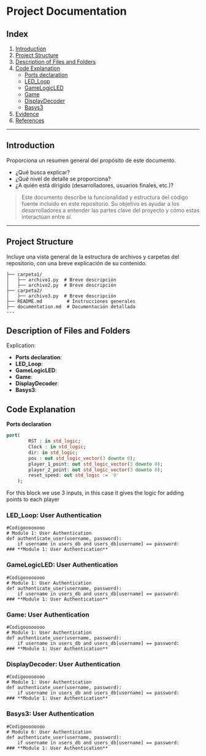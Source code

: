 # **Project Documentation**  

## **Index**  
1. [Introduction](#introduction)  
2. [Project Structure](#project-structure)  
3. [Description of Files and Folders](#description-of-files-and-folders)  
4. [Code Explanation](#code-explanation)  
   - [Ports declaration](#Ports-declaration)  
   - [LED_Loop](#LED_Loop)
   - [GameLogicLED](#GameLogicLED)
   - [Game](#Game)
   - [DisplayDecoder](#DisplayDecoder)
   - [Basys3](#Basys3)
5. [Evidence](#evidence)  
6. [References](#references)
---

## **Introduction**  
Proporciona un resumen general del propósito de este documento.  
- ¿Qué busca explicar?  
- ¿Qué nivel de detalle se proporciona?  
- ¿A quién está dirigido (desarrolladores, usuarios finales, etc.)?  

> Este documento describe la funcionalidad y estructura del código fuente incluido en este repositorio. Su objetivo es ayudar a los desarrolladores a entender las partes clave del proyecto y cómo estas interactúan entre sí.  

---

## **Project Structure**  
Incluye una vista general de la estructura de archivos y carpetas del repositorio, con una breve explicación de su contenido.  

```plaintext
├── carpeta1/  
│   ├── archivo1.py  # Breve descripción  
│   ├── archivo2.py  # Breve descripción  
├── carpeta2/  
│   ├── archivo3.py  # Breve descripción  
├── README.md         # Instrucciones generales  
├── documentation.md  # Documentación detallada  
---
```
## **Description of Files and Folders**  
Explication:
- **Ports declaration**:
- **LED_Loop**:
- **GameLogicLED**:
- **Game**:
- **DisplayDecoder**:
- **Basys3**:

## **Code Explanation**  
**Ports declaration**
```vhdl
port(
        RST : in std_logic;
        Clock : in std_logic;
        dir: in std_logic;
        pos : out std_logic_vector(3 downto 0);
        player_1_point: out std_logic_vector(3 downto 0);
        player_2_point: out std_logic_vector(3 downto 0);
        reset_speed: out std_logic := '0'
    );
```
For this block we use 3 inputs, in this case it gives the logic for adding points to each player
### **LED_Loop: User Authentication**  
```plaintext
#Codigoooooooo 
# Module 1: User Authentication
def authenticate_user(username, password):
    if username in users_db and users_db[username] == password:
### **Module 1: User Authentication**  
```
### **GameLogicLED: User Authentication**  
```plaintext
#Codigoooooooo 
# Module 1: User Authentication
def authenticate_user(username, password):
    if username in users_db and users_db[username] == password:
### **Module 1: User Authentication**  
```
### **Game: User Authentication**  
```plaintext
#Codigoooooooo 
# Module 1: User Authentication
def authenticate_user(username, password):
    if username in users_db and users_db[username] == password:
### **Module 1: User Authentication**  
```
### **DisplayDecoder: User Authentication**  
```plaintext
#Codigoooooooo 
# Module 1: User Authentication
def authenticate_user(username, password):
    if username in users_db and users_db[username] == password:
### **Module 1: User Authentication**  
```
### **Basys3: User Authentication**  
```plaintext
#Codigoooooooo 
# Module 6: User Authentication
def authenticate_user(username, password):
    if username in users_db and users_db[username] == password:
### **Module 1: User Authentication**  
```

